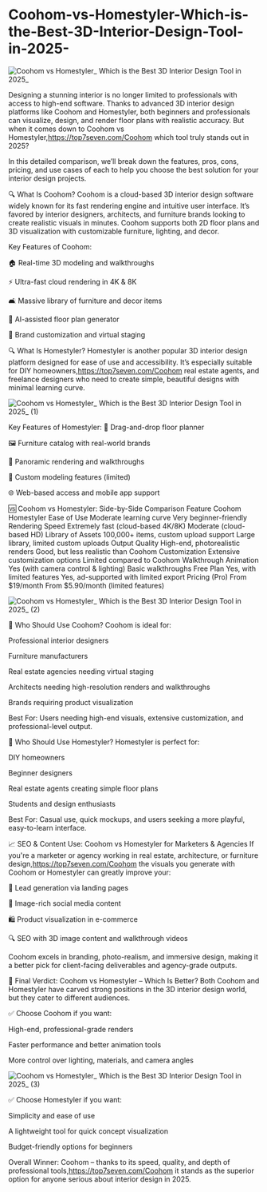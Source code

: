 # Coohom-vs-Homestyler-Which-is-the-Best-3D-Interior-Design-Tool-in-2025-

![Coohom vs Homestyler_ Which is the Best 3D Interior Design Tool in 2025_](https://github.com/user-attachments/assets/f12aa24a-cf94-403d-b7bb-26efba06166d)


Designing a stunning interior is no longer limited to professionals with access to high-end software. Thanks to advanced 3D interior design platforms like Coohom and Homestyler, both beginners and professionals can visualize, design, and render floor plans with realistic accuracy. But when it comes down to Coohom vs Homestyler,https://top7seven.com/Coohom which tool truly stands out in 2025?

In this detailed comparison, we’ll break down the features, pros, cons, pricing, and use cases of each to help you choose the best solution for your interior design projects.

🔍 What Is Coohom?
Coohom is a cloud-based 3D interior design software widely known for its fast rendering engine and intuitive user interface. It’s favored by interior designers, architects, and furniture brands looking to create realistic visuals in minutes. Coohom supports both 2D floor plans and 3D visualization with customizable furniture, lighting, and decor.

Key Features of Coohom:

🏠 Real-time 3D modeling and walkthroughs

⚡ Ultra-fast cloud rendering in 4K & 8K

🛋️ Massive library of furniture and decor items

📏 AI-assisted floor plan generator

🎨 Brand customization and virtual staging

🔍 What Is Homestyler?
Homestyler is another popular 3D interior design platform designed for ease of use and accessibility. It’s especially suitable for DIY homeowners,https://top7seven.com/Coohom real estate agents, and freelance designers who need to create simple, beautiful designs with minimal learning curve.

![Coohom vs Homestyler_ Which is the Best 3D Interior Design Tool in 2025_ (1)](https://github.com/user-attachments/assets/ba4d7b25-8b0f-4a5c-9b59-3df127fc7955)


Key Features of Homestyler:
🧱 Drag-and-drop floor planner

🖼️ Furniture catalog with real-world brands

🎥 Panoramic rendering and walkthroughs

📐 Custom modeling features (limited)

🌐 Web-based access and mobile app support

🆚 Coohom vs Homestyler: Side-by-Side Comparison
Feature	Coohom	Homestyler
Ease of Use	Moderate learning curve	Very beginner-friendly
Rendering Speed	Extremely fast (cloud-based 4K/8K)	Moderate (cloud-based HD)
Library of Assets	100,000+ items, custom upload support	Large library, limited custom uploads
Output Quality	High-end, photorealistic renders	Good, but less realistic than Coohom
Customization	Extensive customization options	Limited compared to Coohom
Walkthrough Animation	Yes (with camera control & lighting)	Basic walkthroughs
Free Plan	Yes, with limited features	Yes, ad-supported with limited export
Pricing (Pro)	From $19/month	From $5.90/month (limited features)


![Coohom vs Homestyler_ Which is the Best 3D Interior Design Tool in 2025_ (2)](https://github.com/user-attachments/assets/7c6719b5-4488-4671-b200-8539c7134539)


🎯 Who Should Use Coohom?
Coohom is ideal for:

Professional interior designers

Furniture manufacturers

Real estate agencies needing virtual staging

Architects needing high-resolution renders and walkthroughs

Brands requiring product visualization

Best For: Users needing high-end visuals, extensive customization, and professional-level output.

🎯 Who Should Use Homestyler?
Homestyler is perfect for:

DIY homeowners

Beginner designers

Real estate agents creating simple floor plans

Students and design enthusiasts

Best For: Casual use, quick mockups, and users seeking a more playful, easy-to-learn interface.

📈 SEO & Content Use: Coohom vs Homestyler for Marketers & Agencies
If you're a marketer or agency working in real estate, architecture, or furniture design,https://top7seven.com/Coohom the visuals you generate with Coohom or Homestyler can greatly improve your:

🧲 Lead generation via landing pages

📸 Image-rich social media content

🛍️ Product visualization in e-commerce

🔍 SEO with 3D image content and walkthrough videos

Coohom excels in branding, photo-realism, and immersive design, making it a better pick for client-facing deliverables and agency-grade outputs.

🏁 Final Verdict: Coohom vs Homestyler – Which Is Better?
Both Coohom and Homestyler have carved strong positions in the 3D interior design world, but they cater to different audiences.

✅ Choose Coohom if you want:

High-end, professional-grade renders

Faster performance and better animation tools

More control over lighting, materials, and camera angles

![Coohom vs Homestyler_ Which is the Best 3D Interior Design Tool in 2025_ (3)](https://github.com/user-attachments/assets/b4b2528e-9da5-4841-9113-dc244574a522)


✅ Choose Homestyler if you want:

Simplicity and ease of use

A lightweight tool for quick concept visualization

Budget-friendly options for beginners

Overall Winner: Coohom – thanks to its speed, quality, and depth of professional tools,https://top7seven.com/Coohom it stands as the superior option for anyone serious about interior design in 2025.

